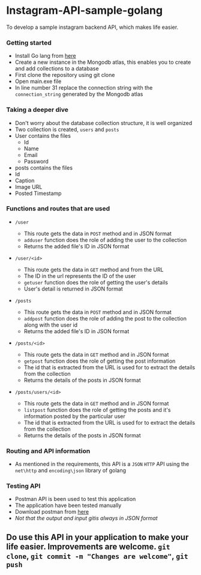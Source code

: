 # Instagram-API-sample-golang
To develop a sample instagram backend API, which makes life easier.

### Getting started
- Install Go lang from [here](https://golang.org/doc/install)
- Create a new instance in the Mongodb atlas, this enables you to create and add collections to a database
- First clone the repository using git clone
- Open main.exe file
- In line number 31 replace the connection string with the ```connection_string``` generated by the Mongodb atlas

### Taking a deeper dive
- Don't worry about the database collection structure, it is well organized
- Two collection is created, ```users``` and ```posts```
- User contains the files 
  - Id
  - Name
  - Email
  - Password
 - posts contains the files
  - Id
  - Caption
  - Image URL
  - Posted Timestamp
### Functions and routes that are used
- ```/user``` 
  - This route gets the data in ```POST``` method and in JSON format
  - ```adduser``` function does the role of adding the user to the collection
  - Returns the added file's ID in JSON format

- ```/user/<id>``` 
  - This route gets the data in ```GET``` method and from the URL
  - The ID in the url represents the ID of the user
  - ```getuser``` function does the role of getting the user's details
  - User's detail is returned in JSON format

- ```/posts``` 
  - This route gets the data in ```POST``` method and in JSON format
  - ```addpost``` function does the role of adding the post to the collection along with the user id
  - Returns the added file's ID in JSON format

- ```/posts/<id>``` 
  - This route gets the data in ```GET``` method and in JSON format
  - ```getpost``` function does the role of getting the post information
  - The id that is extracted from the URL is used for to extract the details from the collection
  - Returns the details of the posts in JSON format

- ```/posts/users/<id>``` 
  - This route gets the data in ```GET``` method and in JSON format
  - ```listpost``` function does the role of getting the posts and it's information posted by the particular user
  - The id that is extracted from the URL is used for to extract the details from the collection
  - Returns the details of the posts in JSON format

### Routing and API information
- As mentioned in the requirements, this API is a ```JSON``` ```HTTP``` API using the ```net\http``` and ```encoding\json``` library of golang

### Testing API
- Postman API is been used to test this application
- The application have been tested manually 
- Download postman from [here](https://www.postman.com/downloads/)
- *Not that the output and input gitis always in JSON format*

## Do use this API in your application to make your life easier. Improvements are welcome. ```git clone```, ```git commit -m "Changes are welcome"```, ```git push```
 



